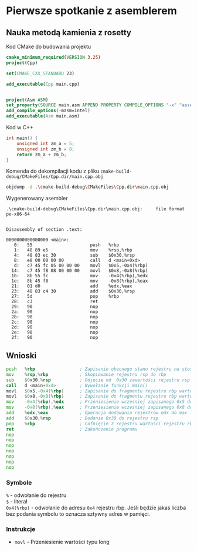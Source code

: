 # Pierwsze spotkanie z asemblerem

## Nauka metodą kamienia z rosetty
Kod CMake do budowania projektu
```cmake
cmake_minimum_required(VERSION 3.25)
project(Cpp)

set(CMAKE_CXX_STANDARD 23)

add_executable(Cpp main.cpp)


project(Asm ASM)
set_property(SOURCE main.asm APPEND PROPERTY COMPILE_OPTIONS "-x" "assembler-with-cpp")
add_compile_options(-masm=intel)
add_executable(Asm main.asm)
```

Kod w C++
```c++
int main() {
    unsigned int zm_a = 5;
    unsigned int zm_b = 8;
    return zm_a + zm_b;
}
```

Komenda do dekompilacji kodu z pliku `cmake-build-debug/CMakeFiles/Cpp.dir/main.cpp.obj`
```bash
objdump -d .\cmake-build-debug\CMakeFiles\Cpp.dir\main.cpp.obj
```

Wygenerowany asembler
```text
.\cmake-build-debug\CMakeFiles\Cpp.dir\main.cpp.obj:     file format pe-x86-64


Disassembly of section .text:

0000000000000000 <main>:
   0:	55                   	push   %rbp
   1:	48 89 e5             	mov    %rsp,%rbp
   4:	48 83 ec 30          	sub    $0x30,%rsp
   8:	e8 00 00 00 00       	call   d <main+0xd>
   d:	c7 45 fc 05 00 00 00 	movl   $0x5,-0x4(%rbp)
  14:	c7 45 f8 08 00 00 00 	movl   $0x8,-0x8(%rbp)
  1b:	8b 55 fc             	mov    -0x4(%rbp),%edx
  1e:	8b 45 f8             	mov    -0x8(%rbp),%eax
  21:	01 d0                	add    %edx,%eax
  23:	48 83 c4 30          	add    $0x30,%rsp
  27:	5d                   	pop    %rbp
  28:	c3                   	ret    
  29:	90                   	nop
  2a:	90                   	nop
  2b:	90                   	nop
  2c:	90                   	nop
  2d:	90                   	nop
  2e:	90                   	nop
  2f:	90                   	nop
```

## Wnioski
```asm
push   %rbp                 ; Zapisanie obecnego stanu rejestru na stosie
mov    %rsp,%rbp            ; Skopiowanie rejestru rsp do rbp
sub    $0x30,%rsp           ; Odjęcie od  0x30 zawartości rejestru rsp
call   d <main+0xd>         ; Wywołanie funkcji main()
movl   $0x5,-0x4(%rbp)      ; Zapisanie do fragmentu rejestru rbp wartości 0x5
movl   $0x8,-0x8(%rbp)      ; Zapisanie do fragmentu rejestru rbp wartości 0x8
mov    -0x4(%rbp),%edx      ; Przeniesienie wcześniej zapisanego 0x5 do rejestru edx
mov    -0x8(%rbp),%eax      ; Przeniesienie wcześniej zapisanego 0x8 do rejestru eax
add    %edx,%eax            ; Operacja dodawania rejestrów edx do eax
add    $0x30,%rsp           ; Dodanie 0x30 do rejestru rsp
pop    %rbp                 ; Cofnięcie z rejestru wartości rejestru rbp
ret                         ; Zakończenie programu
nop
nop
nop
nop
nop
nop
nop
```

### Symbole
`%` - odwołanie do rejestru \
`$` - literał \
`0x4(%rbp)` - odwołanie do adresu `0x4` rejestru rbp. Jeśli będzie jakaś liczba bez podania symbolu to oznacza sztywny adres w pamięci.

### Instrukcje
- `movl` - Przeniesienie wartości typu long
